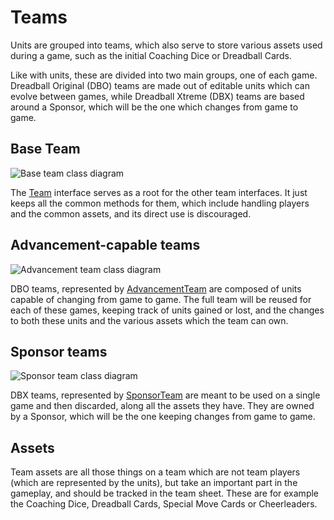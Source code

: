 # Teams

Units are grouped into teams, which also serve to store various assets used during a game, such as the initial Coaching Dice or Dreadball Cards.

Like with units, these are divided into two main groups, one of each game. Dreadball Original (DBO) teams are made out of editable units which can evolve between games, while Dreadball Xtreme (DBX) teams are based around a Sponsor, which will be the one which changes from game to game.

## Base Team

![Base team class diagram](./images/team_class_diagram.png)

The [Team][base_team] interface serves as a root for the other team interfaces. It just keeps all the common methods for them, which include handling players and the common assets, and its direct use is discouraged.

## Advancement-capable teams

![Advancement team class diagram](./images/advancement_team_class_diagram.png)

DBO teams, represented by [AdvancementTeam][advancement_team] are composed of units capable of changing from game to game. The full team will be reused for each of these games, keeping track of units gained or lost, and the changes to both these units and the various assets which the team can own.

## Sponsor teams

![Sponsor team class diagram](./images/sponsor_team_class_diagram.png)

DBX teams, represented by [SponsorTeam][sponsor_team] are meant to be used on a single game and then discarded, along all the assets they have. They are owned by a Sponsor, which will be the one keeping changes from game to game.

## Assets

Team assets are all those things on a team which are not team players (which are represented by the units), but take an important part in the gameplay, and should be tracked in the team sheet. These are for example the Coaching Dice, Dreadball Cards, Special Move Cards or Cheerleaders.

[advancement_team]: ./apidocs/com/wandrell/tabletop/dreadball/model/team/AdvancementTeam.html
[sponsor_team]: ./apidocs/com/wandrell/tabletop/dreadball/model/team/SponsorTeam.html
[base_team]: ./apidocs/com/wandrell/tabletop/dreadball/model/team/Team.html